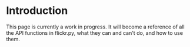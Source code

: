 # Introduction #

This page is currently a work in progress. It will become a reference of all the API functions in flickr.py, what they can and can't do, and how to use them.